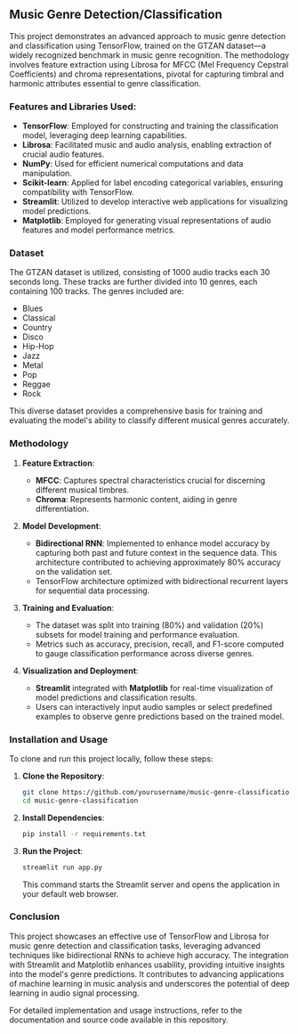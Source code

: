 ## Music Genre Detection/Classification

This project demonstrates an advanced approach to music genre detection and classification using TensorFlow, trained on the GTZAN dataset—a widely recognized benchmark in music genre recognition. The methodology involves feature extraction using Librosa for MFCC (Mel Frequency Cepstral Coefficients) and chroma representations, pivotal for capturing timbral and harmonic attributes essential to genre classification.

### Features and Libraries Used:
- **TensorFlow**: Employed for constructing and training the classification model, leveraging deep learning capabilities.
- **Librosa**: Facilitated music and audio analysis, enabling extraction of crucial audio features.
- **NumPy**: Used for efficient numerical computations and data manipulation.
- **Scikit-learn**: Applied for label encoding categorical variables, ensuring compatibility with TensorFlow.
- **Streamlit**: Utilized to develop interactive web applications for visualizing model predictions.
- **Matplotlib**: Employed for generating visual representations of audio features and model performance metrics.

### Dataset
The GTZAN dataset is utilized, consisting of 1000 audio tracks each 30 seconds long. These tracks are further divided into 10 genres, each containing 100 tracks. The genres included are:

- Blues
- Classical
- Country
- Disco
- Hip-Hop
- Jazz
- Metal
- Pop
- Reggae
- Rock

This diverse dataset provides a comprehensive basis for training and evaluating the model's ability to classify different musical genres accurately.

### Methodology
1. **Feature Extraction**:
   - **MFCC**: Captures spectral characteristics crucial for discerning different musical timbres.
   - **Chroma**: Represents harmonic content, aiding in genre differentiation.

2. **Model Development**:
   - **Bidirectional RNN**: Implemented to enhance model accuracy by capturing both past and future context in the sequence data. This architecture contributed to achieving approximately 80% accuracy on the validation set.
   - TensorFlow architecture optimized with bidirectional recurrent layers for sequential data processing.

3. **Training and Evaluation**:
   - The dataset was split into training (80%) and validation (20%) subsets for model training and performance evaluation.
   - Metrics such as accuracy, precision, recall, and F1-score computed to gauge classification performance across diverse genres.

4. **Visualization and Deployment**:
   - **Streamlit** integrated with **Matplotlib** for real-time visualization of model predictions and classification results.
   - Users can interactively input audio samples or select predefined examples to observe genre predictions based on the trained model.

### Installation and Usage
To clone and run this project locally, follow these steps:

1. **Clone the Repository**:
   ```bash
   git clone https://github.com/yourusername/music-genre-classification.git
   cd music-genre-classification
   ```

2. **Install Dependencies**:
   ```bash
   pip install -r requirements.txt
   ```

3. **Run the Project**:
   ```bash
   streamlit run app.py
   ```
   This command starts the Streamlit server and opens the application in your default web browser.

### Conclusion
This project showcases an effective use of TensorFlow and Librosa for music genre detection and classification tasks, leveraging advanced techniques like bidirectional RNNs to achieve high accuracy. The integration with Streamlit and Matplotlib enhances usability, providing intuitive insights into the model's genre predictions. It contributes to advancing applications of machine learning in music analysis and underscores the potential of deep learning in audio signal processing.

For detailed implementation and usage instructions, refer to the documentation and source code available in this repository.